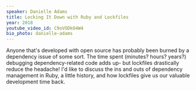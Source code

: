 ```yaml
---
speaker: Danielle Adams
title: Locking It Down with Ruby and Lockfiles
year: 2018
youtube_video_id: C9oVODkO4W4
bio_photo: danielle-adams
---
```


<p>Anyone that&#39;s developed with open source has probably been burned by a dependency issue of some sort. The time spent (minutes? hours? years?) debugging dependency-related code adds up- but lockfiles drastically reduce the headache! I&#39;d like to discuss the ins and outs of dependency management in Ruby, a little history, and how lockfiles give us our valuable development time back.</p>
